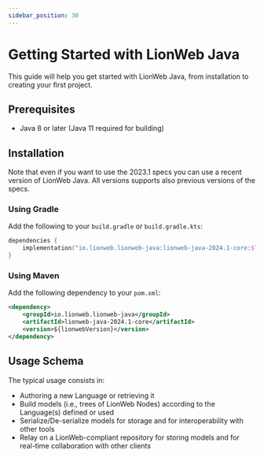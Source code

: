 ```yaml
---
sidebar_position: 30
---
```


# Getting Started with LionWeb Java

This guide will help you get started with LionWeb Java, from installation to creating your first project.

## Prerequisites

- Java 8 or later (Java 11 required for building)

## Installation

Note that even if you want to use the 2023.1 specs you can use a recent version of LionWeb Java. All versions supports also previous versions of the specs.

### Using Gradle

Add the following to your `build.gradle` or `build.gradle.kts`:

```kotlin
dependencies {
    implementation("io.lionweb.lionweb-java:lionweb-java-2024.1-core:$lionwebVersion")
}
```

### Using Maven

Add the following dependency to your `pom.xml`:

```xml
<dependency>
    <groupId>io.lionweb.lionweb-java</groupId>
    <artifactId>lionweb-java-2024.1-core</artifactId>
    <version>${lionwebVersion}</version>
</dependency>
```

## Usage Schema

The typical usage consists in:
* Authoring a new Language or retrieving it
* Build models (i.e., trees of LionWeb Nodes) according to the Language(s) defined or used
* Serialize/De-serialize models for storage and for interoperability with other tools
* Relay on a LionWeb-compliant repository for storing models and for real-time collaboration with other clients
